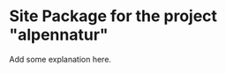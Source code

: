 Site Package for the project "alpennatur"
==============================================================

Add some explanation here.
